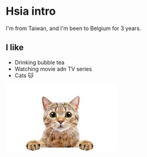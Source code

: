 # Hsia intro

I'm from Taiwan, and I'm been to Belgium for 3 years.

## I like

- Drinking bubble tea
- Watching movie adn TV series
- Cats :cat:

![a cute cat](img/cat-img.jpg)
